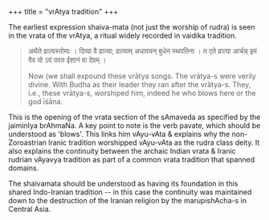 +++
title = "vrAtya tradition"
+++

The earliest expression shaiva-mata (not just the worship of rudra) is seen in the vrata of the vrAtya, a ritual widely recorded in vaidika tradition. 

> अथैते व्रात्यस्तोमाः । दिव्या वै व्रात्या; व्रात्याम् अधावयन् बुधेन स्थपतिना । त एते व्रात्या आर्चन्न् इमं वैव यो ऽयं पवत ईशानं वा देवम् । 
> 
> Now (we shall expound these vrātya songs. The vrātya-s were verily divine. With Budha as their leader they ran after the vrātya-s. They, i.e., these vrātya-s, worshiped him, indeed he who blows here or the god īśāna.

This is the opening of the vrata section of the sAmaveda as specified by the jaiminIya brAhmaNa. A key point to note is the verb pavate, which should be understood as 'blows'. This links him vAyu-vAta & explains why the non-Zoroastrian Iranic tradition worshipped vAyu-vAta as the rudra class deity. It also explains the continuity between the archaic Indian vrata & Iranic rudrian vAyavya tradition as part of a common vrata tradition that spanned domains. 

The shaivamata should be understood as having its foundation in this shared Indo-Iranian tradition -- in this case the continuity was maintained down to the destruction of the Iranian religion by the marupishAcha-s in Central Asia.